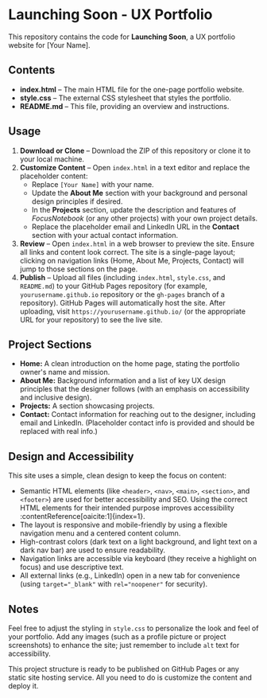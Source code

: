 # Launching Soon - UX Portfolio

This repository contains the code for **Launching Soon**, a UX portfolio website for [Your Name].

## Contents

- **index.html** – The main HTML file for the one-page portfolio website.
- **style.css** – The external CSS stylesheet that styles the portfolio.
- **README.md** – This file, providing an overview and instructions.

## Usage

1. **Download or Clone** – Download the ZIP of this repository or clone it to your local machine.
2. **Customize Content** – Open `index.html` in a text editor and replace the placeholder content:
   - Replace `[Your Name]` with your name.
   - Update the **About Me** section with your background and personal design principles if desired.
   - In the **Projects** section, update the description and features of *FocusNotebook* (or any other projects) with your own project details.
   - Replace the placeholder email and LinkedIn URL in the **Contact** section with your actual contact information.
3. **Review** – Open `index.html` in a web browser to preview the site. Ensure all links and content look correct. The site is a single-page layout; clicking on navigation links (Home, About Me, Projects, Contact) will jump to those sections on the page.
4. **Publish** – Upload all files (including `index.html`, `style.css`, and `README.md`) to your GitHub Pages repository (for example, `yourusername.github.io` repository or the `gh-pages` branch of a repository). GitHub Pages will automatically host the site. After uploading, visit `https://yourusername.github.io/` (or the appropriate URL for your repository) to see the live site.

## Project Sections

- **Home:** A clean introduction on the home page, stating the portfolio owner's name and mission.
- **About Me:** Background information and a list of key UX design principles that the designer follows (with an emphasis on accessibility and inclusive design).
- **Projects:** A section showcasing projects. 
- **Contact:** Contact information for reaching out to the designer, including email and LinkedIn. (Placeholder contact info is provided and should be replaced with real info.)

## Design and Accessibility

This site uses a simple, clean design to keep the focus on content:
- Semantic HTML elements (like `<header>`, `<nav>`, `<main>`, `<section>`, and `<footer>`) are used for better accessibility and SEO. Using the correct HTML elements for their intended purpose improves accessibility&#8203;:contentReference[oaicite:1]{index=1}.
- The layout is responsive and mobile-friendly by using a flexible navigation menu and a centered content column.
- High-contrast colors (dark text on a light background, and light text on a dark nav bar) are used to ensure readability.
- Navigation links are accessible via keyboard (they receive a highlight on focus) and use descriptive text.
- All external links (e.g., LinkedIn) open in a new tab for convenience (using `target="_blank"` with `rel="noopener"` for security).

## Notes

Feel free to adjust the styling in `style.css` to personalize the look and feel of your portfolio. Add any images (such as a profile picture or project screenshots) to enhance the site; just remember to include `alt` text for accessibility.

This project structure is ready to be published on GitHub Pages or any static site hosting service. All you need to do is customize the content and deploy it.
